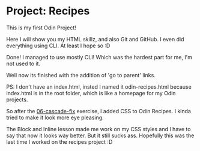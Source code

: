 # Project: Recipes
This is my first Odin Project!

Here I will show you my HTML skillz, and also Git and GitHub. I even did everything using CLI. At least I hope so :D

Done!
I managed to use mostly CLI! Which was the hardest part for me, I'm not used to it.

Well now its finished with the addition of 'go to parent' links.

PS: I don't have an index.html, insted I named it odin-recipes.html because index.html is in the root folder, which is like a homepage for my Odin projects.

So after the [06-cascade-fix](../css-exercises/foundations/06-cascade-fix/) exercise, I added CSS to Odin Recipes. I kinda tried to make it look more eye pleasing. 

The Block and Inline lesson made me work on my CSS styles and I have to say that now it looks way better. But it still sucks ass. Hopefully this was the last time I worked on the recipes project :D